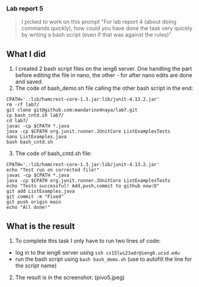 ### Lab report 5

> I picked to work on this prompt "For lab report 4 (about doing commands quickly),
> how could you have done the task very quickly by writing a bash script (even if that was against the rules)"

## What I did
1) I created 2 bash script files on the ieng6 server. One handling the part before editing the file in nano, the other - for after nano edits are done and saved. 
2) The code of bash_demo.sh file calling the other bash script in the end:
```
CPATH='.:lib/hamcrest-core-1.3.jar:lib/junit-4.13.2.jar'
rm -rf lab7/
git clone git@github.com:mandarino4naya/lab7.git
cp bash_cntd.sh lab7/
cd lab7/ 
javac -cp $CPATH *.java
java -cp $CPATH org.junit.runner.JUnitCore ListExamplesTests
nano ListExamples.java
bash bash_cntd.sh
```
3) The code of bash_cntd.sh file:
```
CPATH='.:lib/hamcrest-core-1.3.jar:lib/junit-4.13.2.jar'
echo "Test run on corrected file!"
javac -cp $CPATH *.java
java -cp $CPATH org.junit.runner.JUnitCore ListExamplesTests
echo "Tests successful! Add,push,commit to github now:D"
git add ListExamples.java
git commit -m "Fixed"
git push origin main
echo "All done!"
```
## What is the result
1) To complete this task I only have to run two lines of code:
- log in to the ieng6 server using `ssh cs15lwi23adr@ieng6.ucsd.edu`
- run the bash script using `bash bash_demo.sh` (use <tab> to autofill the line for the script name)
2) The result is in the screenshot: (pivo5.jpeg)
